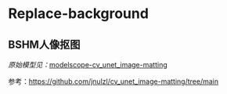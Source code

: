 # Replace-background
## BSHM人像抠图

*原始模型见：*[modelscope-cv_unet_image-matting](https://www.modelscope.cn/models/damo/cv_unet_image-matting/summary)





参考：https://github.com/jnulzl/cv_unet_image-matting/tree/main
